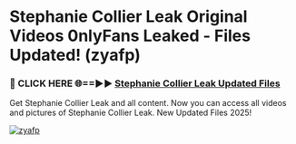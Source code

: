 # Stephanie Collier Leak Original Videos 0nlyFans Leaked - Files Updated! (zyafp)

<h3>🔴 CLICK HERE 🌐==►► <a href="https://tinyurl.com/2jnfzry5" rel="nofollow">Stephanie Collier Leak Updated Files</a></h3>

Get Stephanie Collier Leak and all content. Now you can access all videos and pictures of Stephanie Collier Leak. New Updated Files 2025!

[![zyafp](https://i.imgur.com/GyGTBgg.gif)](https://tinyurl.com/2jnfzry5)
